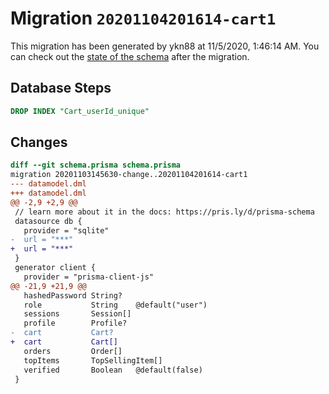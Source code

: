 # Migration `20201104201614-cart1`

This migration has been generated by ykn88 at 11/5/2020, 1:46:14 AM.
You can check out the [state of the schema](./schema.prisma) after the migration.

## Database Steps

```sql
DROP INDEX "Cart_userId_unique"
```

## Changes

```diff
diff --git schema.prisma schema.prisma
migration 20201103145630-change..20201104201614-cart1
--- datamodel.dml
+++ datamodel.dml
@@ -2,9 +2,9 @@
 // learn more about it in the docs: https://pris.ly/d/prisma-schema
 datasource db {
   provider = "sqlite"
-  url = "***"
+  url = "***"
 }
 generator client {
   provider = "prisma-client-js"
@@ -21,9 +21,9 @@
   hashedPassword String?
   role           String    @default("user")
   sessions       Session[]
   profile        Profile?
-  cart           Cart?
+  cart           Cart[]
   orders         Order[]
   topItems       TopSellingItem[]
   verified       Boolean   @default(false)
 }
```


